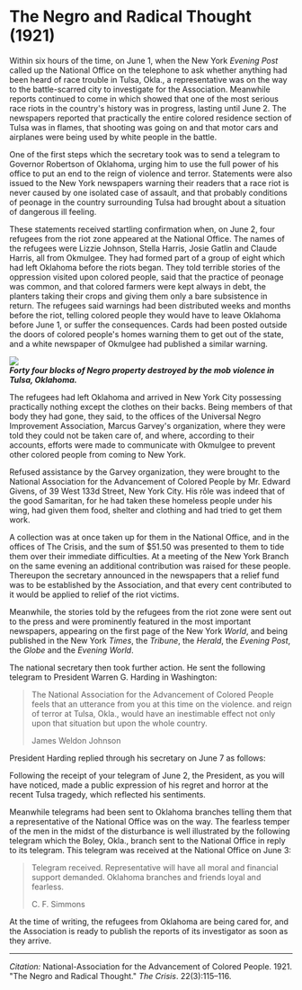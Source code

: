 <!--
title:   The Negro and Radical Thought
author:  National-Association for the Advancement of Colored People
journal: The Crisis
year:    1921
volume:  22
issue:   3
pages:   115-116
-->
# The Negro and Radical Thought (1921)

Within six hours of the time, on June 1, when the New York *Evening Post* called up the National Office on the telephone to ask whether anything had been heard of race trouble in Tulsa, Okla., a representative was on the way to the battle-scarred city to investigate for the Association. Meanwhile reports continued to come in which showed that one of the most serious race riots in the country's history was in progress, lasting until June 2. The newspapers reported that practically the entire colored residence section of Tulsa was in flames, that shooting was going on and that motor cars and airplanes were being used by white people in the battle. 

One of the first steps which the secretary took was to send a telegram to Governor Robertson of Oklahoma, urging him to use the full power of his office to put an end to the reign of violence and terror. Statements were also issued to the New York newspapers warning their readers that a race riot is never caused by one isolated case of assault, and that probably conditions of peonage in the country surrounding Tulsa had brought about a situation of dangerous ill feeling. 

These statements received startling confirmation when, on June 2, four refugees from the riot zone appeared at the National Office. The names of the refugees were Lizzie Johnson, Stella Harris, Josie Gatlin and Claude Harris, all from Okmulgee. They had formed part of a group of eight which had left Oklahoma before the riots began. They told terrible stories of the oppression visited upon colored people, said that the practice of peonage was common, and that colored farmers were kept always in debt, the planters taking their crops and giving them only a bare subsistence in return. The refugees said warnings had been distributed weeks and months before the riot, telling colored people they would have to leave Oklahoma before June 1, or suffer the consequences. Cards had been posted outside the doors of colored people's homes warning them to get out of the state, and a white newspaper of Okmulgee had published a similar warning. 

![](../../../Images/tulsa_1.jpg)<br>
***Forty four blocks of Negro property destroyed by the mob violence in Tulsa, Oklahoma.***

The refugees had left Oklahoma and arrived in New York City possessing practically nothing except the clothes on their backs. Being members of that body they had gone, they said, to the offices of the Universal Negro Improvement Association, Marcus Garvey's organization, where they were told they could not be taken care of, and where, according to their accounts, efforts were made to communicate with Okmulgee to prevent other colored people from coming to New York. 

Refused assistance by the Garvey organization, they were brought to the National Association for the Advancement of Colored People by Mr. Edward Givens, of 39 West 133d Street, New York City. His rôle was indeed that of the good Samaritan, for he had taken these homeless people under his wing, had given them food, shelter and clothing and had tried to get them work. 

A collection was at once taken up for them in the National Office, and in the offices of <span class="small-caps">The Crisis</span>, and the sum of $51.50 was presented to them to tide them over their immediate difficulties. At a meeting of the New York Branch on the same evening an additional contribution was raised for these people. Thereupon the secretary announced in the newspapers that a relief fund was to be established by the Association, and that every cent contributed to it would be applied to relief of the riot victims. 

Meanwhile, the stories told by the refugees from the riot zone were sent out to the press and were prominently featured in the most important newspapers, appearing on the first page of the New York *World*, and being published in the New York *Times*, the *Tribune*, the *Herald*, the *Evening Post*, the *Globe* and the *Evening World*. 

The national secretary then took further action. He sent the following telegram to President Warren G. Harding in Washington: 

> The National Association for the Advancement of Colored People feels that an utterance from you at this time on the violence. and reign of terror at Tulsa, Okla., would have an inestimable effect not only upon that situation but upon the whole country.   <p> <span class="small-caps">James Weldon Johnson</span>

President Harding replied through his secretary on June 7 as follows: 

Following the receipt of your telegram of June 2, the President, as you will have noticed, made a public expression of his regret and horror at the recent Tulsa tragedy, which reflected his sentiments. 

Meanwhile telegrams had been sent to Oklahoma branches telling them that a representative of the National Office was on the way. The fearless temper of the men in the midst of the disturbance is well illustrated by the following telegram which the Boley, Okla., branch sent to the National Office in reply to its telegram. This telegram was received at the National Office on June 3: 

> Telegram received. Representative will have all moral and financial support demanded. Oklahoma branches and friends loyal and fearless.     <p> <span class="small-caps">C. F. Simmons</span>

At the time of writing, the refugees from Oklahoma are being cared for, and the Association is ready to publish the reports of its investigator as soon as they arrive.

_________________
*Citation:* National-Association for the Advancement of Colored People. 1921. "The Negro and Radical Thought." *The Crisis*. 22(3):115&ndash;116.